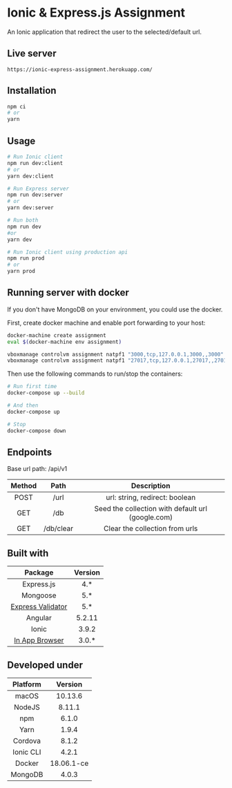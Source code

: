 # Ionic & Express.js Assignment

An Ionic application that redirect the user to the selected/default url.

## Live server

```
https://ionic-express-assignment.herokuapp.com/
```

## Installation

```sh
npm ci
# or
yarn
```

## Usage

```sh
# Run Ionic client
npm run dev:client
# or
yarn dev:client

# Run Express server
npm run dev:server
# or
yarn dev:server

# Run both
npm run dev
#or
yarn dev

# Run Ionic client using production api
npm run prod
# or
yarn prod
```

## Running server with docker

If you don't have MongoDB on your environment, you could use the docker.

First, create docker machine and enable port forwarding to your host:

```bash
docker-machine create assignment
eval $(docker-machine env assignment)

vboxmanage controlvm assignment natpf1 "3000,tcp,127.0.0.1,3000,,3000"
vboxmanage controlvm assignment natpf1 "27017,tcp,127.0.0.1,27017,,27017"
```

Then use the following commands to run/stop the containers:

```bash
# Run first time
docker-compose up --build

# And then
docker-compose up

# Stop
docker-compose down
```

## Endpoints

Base url path: /api/v1

| Method |   Path    |                    Description                    |
| :----: | :-------: | :-----------------------------------------------: |
|  POST  |   /url    |          url: string, redirect: boolean           |
|  GET   |    /db    | Seed the collection with default url (google.com) |
|  GET   | /db/clear |          Clear the collection from urls           |

## Built with

|                                   Package                                   | Version |
| :-------------------------------------------------------------------------: | :-----: |
|                                 Express.js                                  |  4.\*   |
|                                  Mongoose                                   |  5.\*   |
| [Express Validator](https://github.com/express-validator/express-validator) |  5.\*   |
|                                   Angular                                   | 5.2.11  |
|                                    Ionic                                    |  3.9.2  |
|   [In App Browser](https://github.com/apache/cordova-plugin-inappbrowser)   | 3.0.\*  |

## Developed under

| Platform  |  Version   |
| :-------: | :--------: |
|   macOS   |  10.13.6   |
|  NodeJS   |   8.11.1   |
|    npm    |   6.1.0    |
|   Yarn    |   1.9.4    |
|  Cordova  |   8.1.2    |
| Ionic CLI |   4.2.1    |
|  Docker   | 18.06.1-ce |
|  MongoDB  |   4.0.3    |
